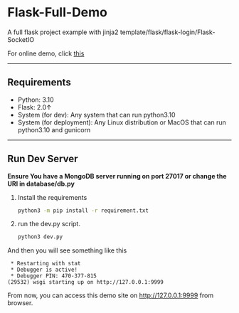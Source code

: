 # Flask-Full-Demo
A full flask project example with jinja2 template/flask/flask-login/Flask-SocketIO

For online demo, click [this](https://flask.amb-ri.com)

---
## Requirements
* Python: 3.10
* Flask: 2.0↑
* System (for dev): Any system that can run python3.10
* System (for deployment): Any Linux distribution or MacOS that can run python3.10 and gunicorn

---
## Run Dev Server
**Ensure You have a MongoDB server running on port 27017 or change the URI in database/db.py**

1. Install the requirements

    ```bash
    python3 -m pip install -r requirement.txt
    ```
2. run the dev.py script.

    ```bash
    python3 dev.py
    ```

And then you will see something like this
```
 * Restarting with stat
 * Debugger is active!
 * Debugger PIN: 470-377-815
(29532) wsgi starting up on http://127.0.0.1:9999
```

From now, you can access this demo site on http://127.0.0.1:9999 from browser.